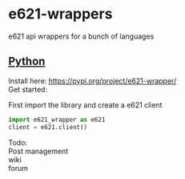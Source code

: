# e621-wrappers
e621 api wrappers for a bunch of languages  

## [Python](python/README.md)
Install here: https://pypi.org/project/e621-wrapper/    
Get started:    

First import the library and create a e621 client
```python
import e621_wrapper as e621
client = e621.client()
```

Todo:  
Post management  
wiki  
forum  
